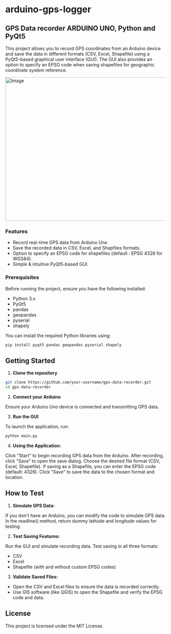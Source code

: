 # arduino-gps-logger
## GPS Data recorder ARDUINO UNO, Python and PyQt5

This project allows you to record GPS coordinates from an Arduino device and save the data in different formats (CSV, Excel, Shapefile) using a PyQt5-based graphical user interface (GUI). The GUI also provides an option to specify an EPSG code when saving shapefiles for geographic coordinate system reference.

<div>
  <img src="https://github.com/user-attachments/assets/5920efb7-139e-4759-9fc1-31c7fa2e6a90" alt="Image" width=550 height=450/>
</div>

### Features

- Record real-time GPS data from Arduino Uno
- Save the recorded data in CSV, Excel, and Shapfiles formats.
- Option to specify an EPSG code for shapefiles (default : EPSG 4326 for WGS84).
- Simple & intuitive PyQt5-based GUI.

### Prerequisites 
Before running the project, ensure you have the following installed: 
- Python 3.x
- PyQt5
- pandas
- geopandas
- pyserial
- shapely

You can install the required Python libraries using:
```python
pip install pyqt5 pandas geopandas pyserial shapely
```
## Getting Started
1. **Clone the repository**

```bash
git clone https://github.com/your-username/gps-data-recorder.git
cd gps-data-recorder
```
2. **Connect your Arduino**

Ensure your Arduino Uno device is connected and transmitting GPS data.

3. **Run the GUI**

To launch the application, run:
```python
python main.py
```

4. **Using the Application:**

Click "Start" to begin recording GPS data from the Arduino.
After recording, click "Save" to open the save dialog.
Choose the desired file format (CSV, Excel, Shapefile).
If saving as a Shapefile, you can enter the EPSG code (default: 4326).
Click "Save" to save the data to the chosen format and location.

## How to Test
1. **Simulate GPS Data:**

If you don't have an Arduino, you can modify the code to simulate GPS data. In the readline() method, return dummy latitude and longitude values for testing.

2. **Test Saving Features:**

Run the GUI and simulate recording data. Test saving in all three formats:
- CSV
- Excel
- Shapefile (with and without custom EPSG codes)

3. **Validate Saved Files:**

- Open the CSV and Excel files to ensure the data is recorded correctly.
- Use GIS software (like QGIS) to open the Shapefile and verify the EPSG code and data.

## License
This project is licensed under the MIT License.
   
